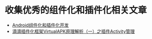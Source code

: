 # 收集优秀的组件化和插件化相关文章

- [Android组件化和插件化开发](http://www.cnblogs.com/android-blogs/p/5703355.html)
- [滴滴插件化框架VirtualAPK原理解析（一）之插件Activity管理](http://blog.csdn.net/u012124438/article/details/74118905#t1)
